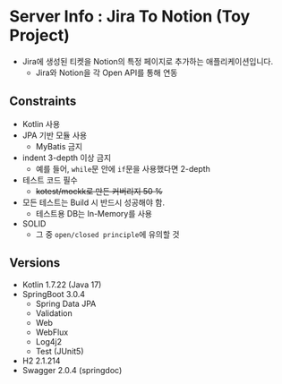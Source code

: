 # Server Info : Jira To Notion (Toy Project)
- Jira에 생성된 티켓을 Notion의 특정 페이지로 추가하는 애플리케이션입니다.
  - Jira와 Notion을 각 Open API를 통해 연동

## Constraints
- Kotlin 사용
- JPA 기반 모듈 사용
  - MyBatis 금지
- indent 3-depth 이상 금지
    - 예를 들어, `while`문 안에 `if`문을 사용했다면 2-depth
- 테스트 코드 필수
  - ~~kotest/mockk로 만든 커버리지 50 %~~
- 모든 테스트는 Build 시 반드시 성공해야 함.
    - 테스트용 DB는 In-Memory를 사용
- SOLID
    - 그 중 `open/closed principle`에 유의할 것

## Versions
- Kotlin 1.7.22 (Java 17)
- SpringBoot 3.0.4
  - Spring Data JPA
  - Validation
  - Web 
  - WebFlux
  - Log4j2
  - Test (JUnit5)
- H2 2.1.214
- Swagger 2.0.4 (springdoc)